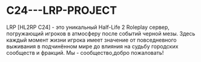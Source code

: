 # C24---LRP-PROJECT
LRP [HL2RP C24] - это уникальный Half-Life 2 Roleplay сервер, погружающий игроков в атмосферу после событий черной мезы. Здесь каждый момент жизни игрока имеет значение от повседневного выживания в подчинённом мире до влияния на судьбу городских сообществ и фракций. Мы - сообщество,добро пожаловать!
